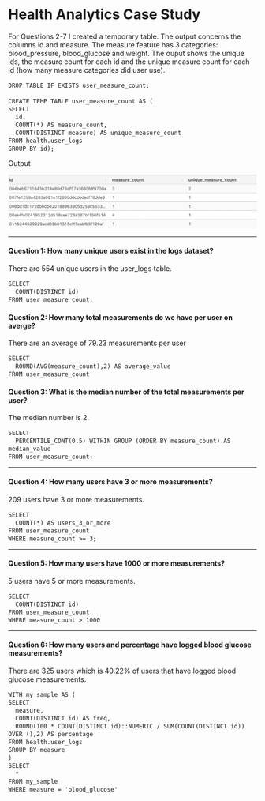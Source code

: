 # Health Analytics Case Study


For Questions 2-7 I created a temporary table.  The output concerns the columns id and measure.  The measure feature has 3 categories: blood_pressure, blood_glucose and weight.  The ouput shows the unique ids, the measure count for each id and the unique measure count for each id (how many measure categories did user use).
```
DROP TABLE IF EXISTS user_measure_count;

CREATE TEMP TABLE user_measure_count AS (
SELECT
  id,
  COUNT(*) AS measure_count,
  COUNT(DISTINCT measure) AS unique_measure_count
FROM health.user_logs 
GROUP BY id);
```
Output

<img src="images/health_data.png/" alt="Employee data">

------
#### Question 1: How many unique users exist in the logs dataset?
There are 554 unique users in the user_logs table.
```
SELECT
  COUNT(DISTINCT id)
FROM user_measure_count;  
```
#### Question 2: How many total measurements do we have per user on averge?
There are an average of 79.23 measurements per user
```
SELECT
  ROUND(AVG(measure_count),2) AS average_value
FROM user_measure_count
```
#### Question 3: What is the median number of the total measurements per user?
The median number is 2.
```
SELECT
  PERCENTILE_CONT(0.5) WITHIN GROUP (ORDER BY measure_count) AS median_value
FROM user_measure_count;

```
-------
#### Question 4: How many users have 3 or more measurements?
209 users have 3 or more measurements.
```
SELECT
  COUNT(*) AS users_3_or_more
FROM user_measure_count 
WHERE measure_count >= 3;
```
-----
#### Question 5: How many users have 1000 or more measurements?
5 users have 5 or more measurements.
```
SELECT
  COUNT(DISTINCT id) 
FROM user_measure_count 
WHERE measure_count > 1000 

```
-------
#### Question 6: How many users and percentage have logged blood glucose measurements?
There are 325 users which is 40.22% of users that have logged blood glucose measurements.
```
WITH my_sample AS (
SELECT
  measure,
  COUNT(DISTINCT id) AS freq,
  ROUND(100 * COUNT(DISTINCT id)::NUMERIC / SUM(COUNT(DISTINCT id)) OVER (),2) AS percentage
FROM health.user_logs
GROUP BY measure
)
SELECT
  *
FROM my_sample
WHERE measure = 'blood_glucose'
```
